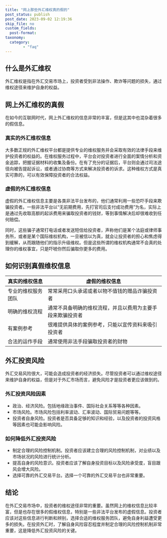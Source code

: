 ```yaml
---
title: "网上那些外汇维权真的假的"
post_status: publish
post_date: 2023-09-02 12:19:36
skip_file: no
custom_fields: 
  post-format: 
taxonomy:
  category:
        - "faq"
---
```


## 什么是外汇维权

外汇维权是指在外汇交易市场上，投资者受到非法操作、欺诈等问题的损失，通过维权途径来维护自身的权益。

## 网上外汇维权的真假

在如今的互联网时代，网上外汇维权的信息非常的丰富，但是这其中也混杂着很多的假信息。

### 真实的外汇维权信息

大多数正规的外汇维权平台都是提供专业的维权服务并会采取有效的法律手段来维护投资者的权益的。在维权服务过程中，平台会对投资者进行全面的案情分析和资金追踪，把握证据材料的收集及备份。在有了充分的证据后，平台则会通过司法途径向被告提起诉讼，或者通过协商等方式来解决投资者的诉求。这种维权方式是真实可靠的，可以有效保障投资者的合法权益。

### 虚假的外汇维权信息

虚假的外汇维权信息主要是各类非法平台发布的，他们通常利用一些恐吓手段来欺骗投资者。一些非法平台以“无前期费用，先打官司后支付成功费用”为名，实际上是通过先收取高额的起诉费用来骗取投资者的钱财，等到事情解决后却很难收到任何赔偿。

同时，这些骗子通常打电话或者发送短信给投资者，声称他们是某个法庭或律师事务所，或者是某个国际维权机构，一旦被信以为真，就会让投资者的担心和焦虑得到缓解，从而跟随他们的指示升级维权。但是这些所谓的维权机构通常不会真的处理你的维权事宜，只是吓唬你然后骗取你更多的费用。

## 如何识别真假维权信息

| 真实的维权信息 | 虚假的维权信息 |
| --- | --- |
| 专业的维权服务团队 | 常常采用口头承诺或者以物不值钱的赠品诈骗投资者 |
| 明确的维权流程 | 通常不具备明确的维权流程，并且以费用为主要手段来欺骗投资者 |
| 有案例参考 | 很难提供具体的案例参考，只能以宣传资料来吸引投资者 |
| 合法的运作手段 | 通常使用非法手段骗取投资者的财物 |

## 外汇投资风险

外汇交易风险很大，可能会造成投资者的经济损失。尽管投资者可以通过维权途径来维护自身的权益，但是对于外汇市场而言，避免风险才是投资者更应该做到的。

### 外汇投资风险因素

- 政治、经济风险。包括地缘政治事件、国际社会关系等等各种因素。
- 市场风险。市场风险包括利率波动、汇率波动、国际贸易问题等等。
- 投资者自身风险。投资者是否具备足够的知识和经验，以及投资者的投资风格等因素也可能会影响风险。

### 如何降低外汇投资风险

- 制定合理的风险控制机制。投资者应该建立合理的风险控制机制，对业绩以及市场状况的风险进行统计分析。
- 提高自身的风险意识。投资者应该了解自身投资目标以及风险承受度，盲目跟风会增大风险。
- 选择可靠的外汇交易平台。选择一个可靠的外汇交易平台也非常重要。

## 结论

在外汇交易市场中，投资者的维权途径非常的重要。虽然网上的维权信息比较丰富，但是也存在很多的假维权信息，特别是一些非法平台发布的虚假信息。投资者应该对这些信息进行判断和辨别，选择合适的维权服务团队，避免自身利益遭受更多的损失。在投资外汇时，了解自身风险容忍程度并制定合理的风险控制机制非常重要，这是降低外汇投资风险的关键。
